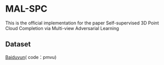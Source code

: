 # MAL-SPC
This is the official implementation for the paper Self-supervised 3D Point Cloud Completion via Multi-view Adversarial Learning

## Dataset
[Baiduyun](https://pan.baidu.com/s/1rkLvKgEaUc_YU1yIoA8uAQ)( 
code：pmvu)
